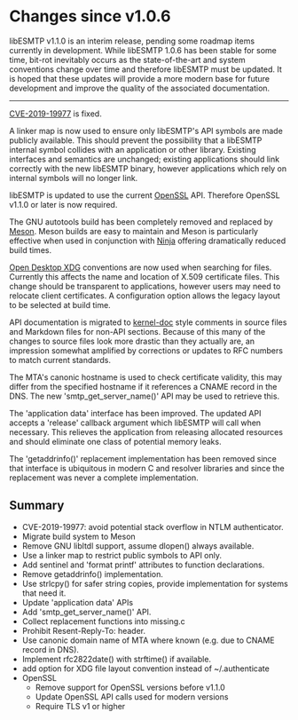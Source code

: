 # Changes since v1.0.6

libESMTP v1.1.0 is an interim release, pending some roadmap items currently in
development. While libESMTP 1.0.6 has been stable for some time, bit-rot
inevitably occurs as the state-of-the-art and system conventions change over
time and therefore libESMTP must be updated.  It is hoped that these updates
will provide a more modern base for future development and improve the quality
of the associated documentation.

---

[CVE-2019-19977][3] is fixed.

A linker map is now used to ensure only libESMTP's API symbols are made
publicly available.  This should prevent the possibility that a libESMTP
internal symbol collides with an application or other library.  Existing
interfaces and semantics are unchanged; existing applications should link
correctly with the new libESMTP binary, however applications which rely on
internal symbols will no longer link.

libESMTP is updated to use the current [OpenSSL][4] API.  Therefore OpenSSL
v1.1.0 or later is now required.

The GNU autotools build has been completely removed and replaced by [Meson][1].
Meson builds are easy to maintain and Meson is particularly effective when used
in conjunction with [Ninja][2] offering dramatically reduced build times.

[Open Desktop XDG][5] conventions are now used when searching for files.
Currently this affects the name and location of X.509 certificate files.
This change should be transparent to applications, however users may need to
relocate client certificates.  A configuration option allows the legacy layout
to be selected at build time.

API documentation is migrated to [kernel-doc][6] style comments in source files
and Markdown files for non-API sections.  Because of this many of the changes
to source files look more drastic than they actually are, an impression
somewhat amplified by corrections or updates to RFC numbers to match current
standards.

The MTA's canonic hostname is used to check certificate validity, this may
differ from the specified hostname if it references a CNAME record in the DNS.
The new 'smtp\_get\_server\_name()' API may be used to retrieve this.

The 'application data' interface has been improved. The updated API accepts a
'release' callback argument which libESMTP will call when necessary.  This
relieves the application from releasing allocated resources and should
eliminate one class of potential memory leaks.

The 'getaddrinfo()' replacement implementation has been removed since that
interface is ubiquitous in modern C and resolver libraries and since the
replacement was never a complete implementation.

## Summary

* CVE-2019-19977: avoid potential stack overflow in NTLM authenticator.
* Migrate build system to Meson
* Remove GNU libltdl support, assume dlopen() always available.
* Use a linker map to restrict public symbols to API only.
* Add sentinel and 'format printf' attributes to function declarations.
* Remove getaddrinfo() implementation.
* Use strlcpy() for safer string copies, provide implementation for systems that need it.
* Update 'application data' APIs
* Add 'smtp\_get\_server\_name()' API.
* Collect replacement functions into missing.c
* Prohibit Resent-Reply-To: header.
* Use canonic domain name of MTA where known (e.g. due to CNAME record in DNS).
* Implement rfc2822date() with strftime() if available.
* add option for XDG file layout convention instead of ~/.authenticate
* OpenSSL
  - Remove support for OpenSSL versions before v1.1.0
  - Update OpenSSL API calls used for modern versions
  - Require TLS v1 or higher

[1]: https://mesonbuild.com/
[2]: https://ninja-build.org/
[3]: https://nvd.nist.gov/vuln/detail/CVE-2019-19977
[4]: https://www.openssl.org/
[5]: https://specifications.freedesktop.org/basedir-spec/basedir-spec-latest.html
[6]: https://www.kernel.org/doc/html/latest/doc-guide/kernel-doc.html

